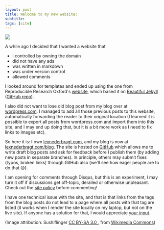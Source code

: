 ```yaml
---
layout: post
title: Welcome to my new website!
subtitle:
tags: [site]
---
```


![](../../img/512px-Welcome_heading.svg.png)


A while ago I decided that I wanted a website that

* I controlled by owning the domain
* did not have any ads
* was written in markdown
* was under version control
* allowed comments

I looked around for templates and ended up using the one from Reproducible Research Oxford's [website](https://rroxford.github.io), which based it on [Beautiful Jekyll](https://deanattali.com/beautiful-jekyll/) ([GitHub repo](https://github.com/daattali/beautiful-jekyll)).

I also did not want to lose old blog post from my blog over at [wordpress.com](http://flxlexblog.wordpress.com). I managed to add all those previous posts to this website, automatically forwarding the reader to their original location (I learned it is possible to export all posts from wordpress.com and import them into this site, and I may end up doing that, but it is a bit more work as I need to fix links to images etc).

So here it is: I own [lexnederbragt.com](https://lexnederbragt.com), and my blog is now at [lexnederbragt.com/blog](https://lexnederbragt.com/blog). The site is hosted on [GitHub](https://github.com/lexnederbragt/lexnederbragt.com/) which allows me to write draft blog posts and ask for feedback before I publish them (by adding new posts in separate branches). In principle, others may submit fixes (typos, broken links) through GitHub also (we'll see how eager people are to do that 😉).

I am opening for comments through Disqus, but this is an experiment, I may turn it off if discussions get off-topic, derailed or otherwise unpleasant. Check out the [site policy](https://lexnederbragt.com/site_policy) before commenting!

I have one technical issue with the site, and that is that links from the tags from the blog posts do not lead to a page where all posts with that tag are listed (it works when I render the site locally on my laptop, but not on the live site). If anyone has a solution for that, I would appreciate [your input](https://github.com/lexnederbragt/lexnederbragt.com/issues/3).


(Image attribution: Sushiflinger [CC BY-SA 3.0 ](https://creativecommons.org/licenses/by-sa/3.0), from [Wikimedia Commons](https://commons.wikimedia.org/wiki/File:Welcome_heading.svg))
